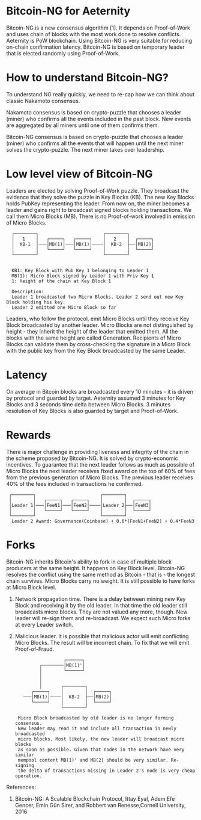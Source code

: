 Bitcoin-NG for Aeternity
==========

Bitcoin-NG is a new consensus algorithm [1]. It depends on Proof-of-Work and uses chain of blocks with the most work done to resolve conflicts. Aeternity is PoW blockchain. Using Bitcoin-NG is very suitable for reducing on-chain confirmation latency. Bitcoin-NG is based on temporary leader that is elected randomly using Proof-of-Work.


How to understand Bitcoin-NG?
===

To understand NG really quickly, we need to re-cap how we can think about classic Nakamoto consensus.

Nakamoto consensus is based on crypto-puzzle that chooses a leader (miner) who confirms all the events included in the past block. New events are aggregated by all miners until one of them confirms them.

Bitcoin-NG consensus is based on crypto-puzzle that chooses a leader (miner) who confirms all the events that will happen until the next miner solves the crypto-puzzle. The next miner takes over leadership.


Low level view of Bitcoin-NG
===
Leaders are elected by solving Proof-of-Work puzzle. They broadcast the evidence that they solve the puzzle in Key Blocks (KB). The new Key Blocks holds PubKey representing the leader. From now on, the miner becomes a leader and gains right to broadcast signed blocks holding transactions. We call them Micro Blocks (MB). There is no Proof-of-work involved in emission of Micro Blocks.

      ┌────────┐                        ┌────────┐
      │   1    │   ┌─────┐   ┌─────┐    │   2    │  ┌─────┐
      │  KB-1  │───│MB(1)│───│MB(1)│────│  KB-2  ├──│MB(2)│
      │        │   └─────┘   └─────┘    │        │  └─────┘
      └────────┘                        └────────┘


      KB1: Key Block with Pub Key 1 belonging to Leader 1
      MB(1): Micro Block signed by Leader 1 with Priv Key 1
      1: Height of the chain at Key Block 1

      Description:
      Leader 1 broadcasted two Micro Blocks. Leader 2 send out new Key Block holding his key.
      Leader 2 emitted one Micro Block so far


Leaders, who follow the protocol, emit Micro Blocks until they receive Key Block broadcasted by another leader. Micro Blocks are not distinguished by height - they inherit the height of the leader that emitted them. All the blocks with the same height are called Generation. Recipients of Micro Blocks can validate them by cross-checking the signature in a Micro Block with the public key from the Key Block broadcasted by the same Leader.

Latency
==

On average in Bitcoin blocks are broadcasted every 10 minutes - it is driven by protocol and guarded by target. Aeternity assumed 3 minutes for Key Blocks and 3 seconds time delta between Micro Blocks. 3 minutes resolution of Key Blocks is also guarded by target and Proof-of-Work.

Rewards
==
There is major challenge in providing liveness and integrity of the chain in the scheme proposed by Bitcoin-NG. It is solved by crypto-economic incentives. To guarantee that the next leader follows as much as possible of Micro Blocks the next leader receives fixed award on the top of 60% of fees from the previous generation of Micro Blocks. The previous leader receives 40% of the fees included in transactions he confirmed.

     ┌────────┐                        ┌────────┐
     │        │   ┌─────┐   ┌─────┐    │        │  ┌─────┐
     │Leader 1│───│FeeN1│───│FeeN2│────│Leader 2├──│FeeN3│
     │        │   └─────┘   └─────┘    │        │  └─────┘
     └────────┘                        └────────┘
      Leader 2 Award: Governance(Coinbase) + 0.6*(FeeN1+FeeN2) + 0.4*FeeN3


Forks
==

Bitcoin-NG inherits Bitcoin's ability to fork in case of multiple block producers at the same height. It happens on Key Block level. Bitcoin-NG resolves the conflict using the same method as Bitcoin - that is - the longest chain survives. Micro Blocks carry no weight. It is still possible to have forks at Micro Block level.
1. Network propagation time. There is a delay between mining new Key Block and receiving it by the old leader. In that time the old leader still broadcasts micro blocks. They are not valued any more, though. New leader will re-sign them and re-broadcast. We expect such Micro forks at every Leader switch.

2. Malicious leader. It is possible that malicious actor will emit conflicting Micro Blocks. The result will be incorrect chain. To fix that we will emit Proof-of-Fraud.


                         ┌──────┐
                ┌────────│MB(1)'│
                │        └──────┘
                │
                │
                │       ┌────────┐
             ┌─────┐    │        │  ┌─────┐
          ───│MB(1)│────│  KB-2  ├──│MB(2)│
             └─────┘    │        │  └─────┘
                        └────────┘

        Micro Block broadcasted by old leader is no longer forming consensus.
        New leader may read it and include all transaction in newly broadcasted
        micro blocks. Most likely, the new leader will broadcast micro blocks
        as soon as possible. Given that nodes in the network have very similar
        mempool content MB(1)' and MB(2) should be very similar. Re-signing
        the delta of transactions missing in Leader 2's node is very cheap operation.



References:

1. Bitcoin-NG: A Scalable Blockchain Protocol, Ittay Eyal, Adem Efe Gencer, Emin Gün Sirer, and Robbert van Renesse,Cornell University, 2016
